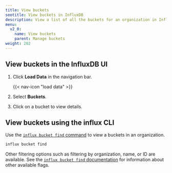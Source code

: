 ```yaml
---
title: View buckets
seotitle: View buckets in InfluxDB
description: View a list of all the buckets for an organization in InfluxDB using the InfluxDB UI or the influx CLI.
menu:
  v2_0:
    name: View buckets
    parent: Manage buckets
weight: 202
---
```


## View buckets in the InfluxDB UI

1. Click **Load Data** in the navigation bar.

    {{< nav-icon "load data" >}}

2. Select **Buckets**.
3. Click on a bucket to view details.

## View buckets using the influx CLI

Use the [`influx bucket find` command](/v2.0/reference/cli/influx/bucket/find)
to view a buckets in an organization. 

```sh
influx bucket find
```

Other filtering options such as filtering by organization, name, or ID are available.
See the [`influx bucket find` documentation](/v2.0/reference/cli/influx/bucket/find)
for information about other available flags.
